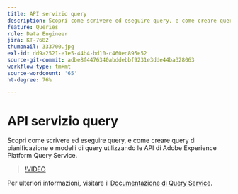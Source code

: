 ```yaml
---
title: API servizio query
description: Scopri come scrivere ed eseguire query, e come creare query di pianificazione e modelli di query utilizzando le API di Adobe Experience Platform Query Service.
feature: Queries
role: Data Engineer
jira: KT-7682
thumbnail: 333700.jpg
exl-id: dd9a2521-e1e5-44b4-bd10-c460ed895e52
source-git-commit: adbe8f4476340abddebbf9231e3dde44ba328063
workflow-type: tm+mt
source-wordcount: '65'
ht-degree: 76%

---
```


# API servizio query

Scopri come scrivere ed eseguire query, e come creare query di pianificazione e modelli di query utilizzando le API di Adobe Experience Platform Query Service.

>[!VIDEO](https://video.tv.adobe.com/v/333700?quality=12&learn=on)

Per ulteriori informazioni, visitare il [Documentazione di Query Service](https://experienceleague.adobe.com/docs/experience-platform/query/home.html?lang=it).

